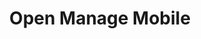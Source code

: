 ---
layout: project
title: Open Manage Mobile
color: 08c
images:
  - http://hellojosh.com/img/projects/MyTenura/myt1.png?raw=true
  - http://hellojosh.com/img/projects/un1.jpg
  - http://hellojosh.com/img/projects/un2.jpg
  - http://hellojosh.com/img/projects/un3.jpg
  - http://hellojosh.com/img/projects/un4.jpg
meta:
  tech: Obj-C 2.0
  client: Dell
  agency: projekt202
  year: 2015
type: mobile
---
